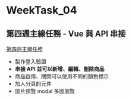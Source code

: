 # WeekTask_04
## 第四週主線任務 - Vue 與 API 串接

[第四週主線任務]( https://panyensu.github.io/WeekTask/)


- 製作登入驗證
- **串接 API 並可以新增、編輯、刪除商品**
- 商品啟用、關閉可以使用不同的顏色標示
- 加人分頁的元件
- 圖片預覽 modal 多圖瀏覽

